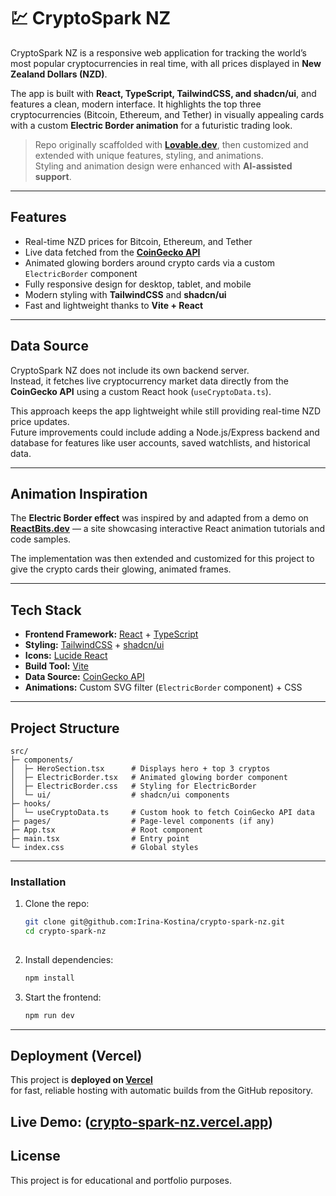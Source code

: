 # 💹 CryptoSpark NZ

CryptoSpark NZ is a responsive web application for tracking the world’s most popular cryptocurrencies in real time, with all prices displayed in **New Zealand Dollars (NZD)**.  

The app is built with **React, TypeScript, TailwindCSS, and shadcn/ui**, and features a clean, modern interface. It highlights the top three cryptocurrencies (Bitcoin, Ethereum, and Tether) in visually appealing cards with a custom **Electric Border animation** for a futuristic trading look.  

> Repo originally scaffolded with **[Lovable.dev](https://lovable.dev/)**, then customized and extended with unique features, styling, and animations.  
> Styling and animation design were enhanced with **AI-assisted support**.

---

## Features

- Real-time NZD prices for Bitcoin, Ethereum, and Tether  
- Live data fetched from the **[CoinGecko API](https://www.coingecko.com/)**  
- Animated glowing borders around crypto cards via a custom `ElectricBorder` component  
- Fully responsive design for desktop, tablet, and mobile  
- Modern styling with **TailwindCSS** and **shadcn/ui**  
- Fast and lightweight thanks to **Vite + React**  

---

## Data Source

CryptoSpark NZ does not include its own backend server.  
Instead, it fetches live cryptocurrency market data directly from the **CoinGecko API** using a custom React hook (`useCryptoData.ts`).  

This approach keeps the app lightweight while still providing real-time NZD price updates.  
Future improvements could include adding a Node.js/Express backend and database for features like user accounts, saved watchlists, and historical data.

---

## Animation Inspiration

The **Electric Border effect** was inspired by and adapted from a demo on **[ReactBits.dev](https://reactbits.dev/animations/electric-border)** — a site showcasing interactive React animation tutorials and code samples.  

The implementation was then extended and customized for this project to give the crypto cards their glowing, animated frames.

---

## Tech Stack

- **Frontend Framework:** [React](https://react.dev/) + [TypeScript](https://www.typescriptlang.org/)  
- **Styling:** [TailwindCSS](https://tailwindcss.com/) + [shadcn/ui](https://ui.shadcn.com/)  
- **Icons:** [Lucide React](https://lucide.dev/)  
- **Build Tool:** [Vite](https://vitejs.dev/)  
- **Data Source:** [CoinGecko API](https://www.coingecko.com/)  
- **Animations:** Custom SVG filter (`ElectricBorder` component) + CSS  

---

## Project Structure

```plaintext
src/
├─ components/
│  ├─ HeroSection.tsx      # Displays hero + top 3 cryptos
│  ├─ ElectricBorder.tsx   # Animated glowing border component
│  ├─ ElectricBorder.css   # Styling for ElectricBorder
│  └─ ui/                  # shadcn/ui components
├─ hooks/
│  └─ useCryptoData.ts     # Custom hook to fetch CoinGecko API data
├─ pages/                  # Page-level components (if any)
├─ App.tsx                 # Root component
├─ main.tsx                # Entry point
└─ index.css               # Global styles
```
---
### Installation

1. Clone the repo:
   ```bash
   git clone git@github.com:Irina-Kostina/crypto-spark-nz.git
   cd crypto-spark-nz
  
2. Install dependencies: 
    ```bash
    npm install

3. Start the frontend:
    ```bash
    npm run dev
---
## Deployment (Vercel)

This project is **deployed on [Vercel](https://vercel.com/)**  
for fast, reliable hosting with automatic builds from the GitHub repository.

**Live Demo:** ([crypto-spark-nz.vercel.app](https://crypto-spark-nz.vercel.app/))
---
## License

This project is for educational and portfolio purposes.
